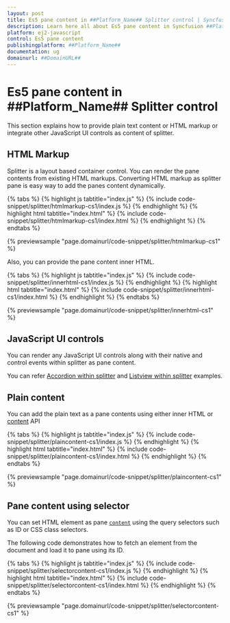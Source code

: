 ```yaml
---
layout: post
title: Es5 pane content in ##Platform_Name## Splitter control | Syncfusion
description: Learn here all about Es5 pane content in Syncfusion ##Platform_Name## Splitter control of Syncfusion Essential JS 2 and more.
platform: ej2-javascript
control: Es5 pane content 
publishingplatform: ##Platform_Name##
documentation: ug
domainurl: ##DomainURL##
---
```


# Es5 pane content in ##Platform_Name## Splitter control

This section explains how to provide plain text content or HTML markup or integrate other JavaScript UI controls as content of splitter.

## HTML Markup

Splitter is a layout based container control. You can render the pane contents from existing HTML markups. Converting HTML markup as splitter pane is easy way to add the panes content dynamically.

{% tabs %}
{% highlight js tabtitle="index.js" %}
{% include code-snippet/splitter/htmlmarkup-cs1/index.js %}
{% endhighlight %}
{% highlight html tabtitle="index.html" %}
{% include code-snippet/splitter/htmlmarkup-cs1/index.html %}
{% endhighlight %}
{% endtabs %}
        
{% previewsample "page.domainurl/code-snippet/splitter/htmlmarkup-cs1" %}

Also, you can provide the pane content inner HTML.

{% tabs %}
{% highlight js tabtitle="index.js" %}
{% include code-snippet/splitter/innerhtml-cs1/index.js %}
{% endhighlight %}
{% highlight html tabtitle="index.html" %}
{% include code-snippet/splitter/innerhtml-cs1/index.html %}
{% endhighlight %}
{% endtabs %}
        
{% previewsample "page.domainurl/code-snippet/splitter/innerhtml-cs1" %}

## JavaScript UI controls

You can render any JavaScript UI controls along with their native and control events within splitter as pane content.

You can refer [Accordion within splitter](https://ej2.syncfusion.com/javascript/demos/#/material/splitter/accordion-navigation-menu.html) and [Listview within splitter](https://ej2.syncfusion.com/javascript/demos/#/material/splitter/details-view.html) examples.

## Plain content

You can add the plain text as a pane contents using either inner HTML or [content](../api/splitter/panePropertiesModel/#content) API

{% tabs %}
{% highlight js tabtitle="index.js" %}
{% include code-snippet/splitter/plaincontent-cs1/index.js %}
{% endhighlight %}
{% highlight html tabtitle="index.html" %}
{% include code-snippet/splitter/plaincontent-cs1/index.html %}
{% endhighlight %}
{% endtabs %}
        
{% previewsample "page.domainurl/code-snippet/splitter/plaincontent-cs1" %}

## Pane content using selector

You can set HTML element as pane [`content`](../api/splitter/panePropertiesModel/#content) using the query selectors such as ID or CSS class selectors.

The following code demonstrates how to fetch an element from the document and load it to pane using its ID.

{% tabs %}
{% highlight js tabtitle="index.js" %}
{% include code-snippet/splitter/selectorcontent-cs1/index.js %}
{% endhighlight %}
{% highlight html tabtitle="index.html" %}
{% include code-snippet/splitter/selectorcontent-cs1/index.html %}
{% endhighlight %}
{% endtabs %}
        
{% previewsample "page.domainurl/code-snippet/splitter/selectorcontent-cs1" %}